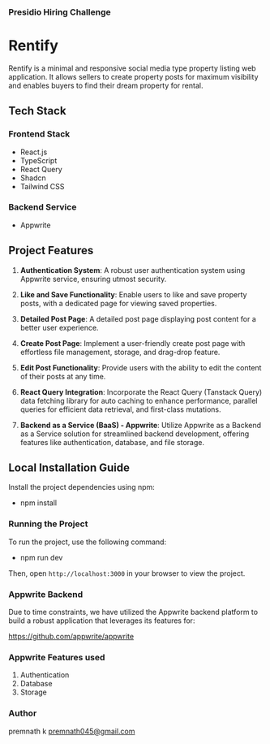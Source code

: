 ### Presidio Hiring Challenge


# Rentify
Rentify is a minimal and responsive social media type property listing web application. It allows sellers to create property posts for 
maximum visibility and enables buyers to find their dream property for rental.


## Tech Stack

### Frontend Stack
- React.js
- TypeScript
- React Query
- Shadcn
- Tailwind CSS 

### Backend Service
- Appwrite

## Project Features

1. **Authentication System**: A robust user authentication system using Appwrite service, ensuring utmost security.

2. **Like and Save Functionality**: Enable users to like and save property posts, with a dedicated page for viewing saved properties.

3. **Detailed Post Page**: A detailed post page displaying post content for a better user experience.

4. **Create Post Page**: Implement a user-friendly create post page with effortless file management, storage, and drag-drop feature.

5. **Edit Post Functionality**: Provide users with the ability to edit the content of their posts at any time.

6. **React Query Integration**: Incorporate the React Query (Tanstack Query) data fetching library for auto caching to enhance performance, parallel queries for efficient data retrieval, and first-class mutations.

7. **Backend as a Service (BaaS) - Appwrite**: Utilize Appwrite as a Backend as a Service solution for streamlined backend development, offering features like authentication, database, and file storage.

## Local Installation Guide

Install the project dependencies using npm:
- npm install

### Running the Project
To run the project, use the following command:

- npm run dev

Then, open `http://localhost:3000` in your browser to view the project.



### Appwrite Backend
Due to time constraints, we have utilized the Appwrite backend platform to build a robust application that leverages its features for:

https://github.com/appwrite/appwrite

### Appwrite Features used

1. Authentication
2. Database
3. Storage


### Author
premnath k
premnath045@gmail.com

